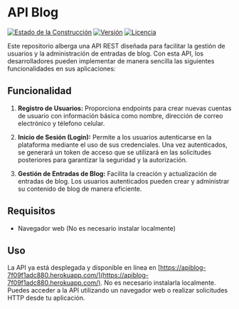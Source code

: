 # API Blog

[![Estado de la Construcción](https://img.shields.io/badge/estado-construcción-green.svg)](https://apiblog-7f09f1adc880.herokuapp.com/)
[![Versión](https://img.shields.io/badge/versión-1.0.0-blue.svg)](https://github.com/saulfranco14)
[![Licencia](https://img.shields.io/badge/licencia-MIT-blue.svg)](https://opensource.org/licenses/MIT)

Este repositorio alberga una API REST diseñada para facilitar la gestión de usuarios y la administración de entradas de blog. Con esta API, los desarrolladores pueden implementar de manera sencilla las siguientes funcionalidades en sus aplicaciones:

## Funcionalidad

1. **Registro de Usuarios:** Proporciona endpoints para crear nuevas cuentas de usuario con información básica como nombre, dirección de correo electrónico y télefono celular.

2. **Inicio de Sesión (Login):** Permite a los usuarios autenticarse en la plataforma mediante el uso de sus credenciales. Una vez autenticados, se generará un token de acceso que se utilizará en las solicitudes posteriores para garantizar la seguridad y la autorización.

3. **Gestión de Entradas de Blog:** Facilita la creación y actualización de entradas de blog. Los usuarios autenticados pueden crear y administrar su contenido de blog de manera eficiente.

## Requisitos

- Navegador web (No es necesario instalar localmente)

## Uso

La API ya está desplegada y disponible en línea en [https://apiblog-7f09f1adc880.herokuapp.com/](https://apiblog-7f09f1adc880.herokuapp.com/). 
No es necesario instalarla localmente. 
Puedes acceder a la API utilizando un navegador web o realizar solicitudes HTTP desde tu aplicación.